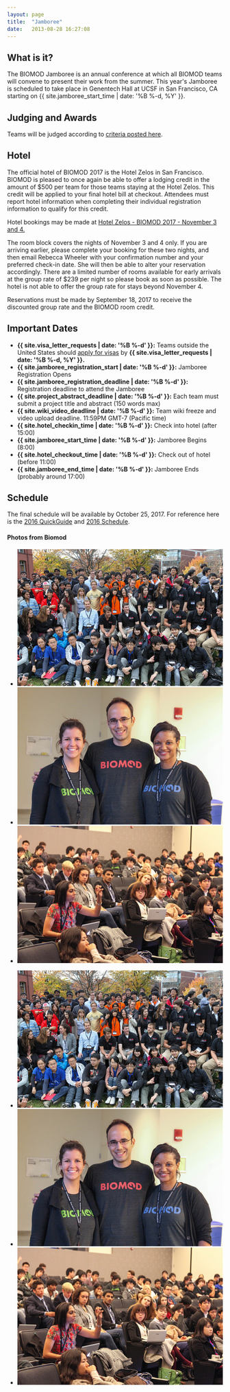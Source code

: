 ```yaml
---
layout: page
title:  "Jamboree"
date:   2013-08-28 16:27:08
---
```



## What is it?

The BIOMOD Jamboree is an annual conference at which all BIOMOD teams will convene to present their work from the summer. This year's Jamboree is scheduled to take place in Genentech Hall at UCSF in San Francisco, CA starting on {{ site.jamboree_start_time | date: '%B %-d, %Y' }}.

## Judging and Awards

Teams will be judged according to [criteria posted here](/judging).

## Hotel

The official hotel of BIOMOD 2017 is the Hotel Zelos in San Francisco.  BIOMOD is pleased to once again be able to offer a lodging credit in the amount of $500 per team for those teams staying at the Hotel Zelos.  This credit will be applied to your final hotel bill at checkout.  Attendees must report hotel information when completing their individual registration information to qualify for this credit.  

Hotel bookings may be made at <a href="https://gc.synxis.com/rez.aspx?Hotel=75030&Chain=1003&arrive=11/3/2017&depart=11/5/2017&adult=1&child=0&group=58591">Hotel Zelos - BIOMOD 2017 - November 3 and 4.</a>

The room block covers the nights of November 3 and 4 only.  If you are arriving earlier, please complete your booking for these two nights, and then email Rebecca Wheeler with your confirmation number and your preferred check-in date. She will then be able to alter your reservation accordingly. There are a limited number of rooms available for early arrivals at the group rate of $239 per night so please book as soon as possible. The hotel is not able to offer the group rate for stays beyond November 4.

Reservations must be made by September 18, 2017 to receive the discounted group rate and the BIOMOD room credit.

## Important Dates

- **{{ site.visa_letter_requests | date: '%B %-d' }}:** Teams outside the United States should [apply for visas](visa-information) by **{{ site.visa_letter_requests | date: '%B %-d, %Y' }}.**
- **{{ site.jamboree_registration_start | date: '%B %-d' }}:** Jamboree Registration Opens
- **{{ site.jamboree_registration_deadline | date: '%B %-d' }}:** Registration deadline to attend the Jamboree
- **{{ site.project_abstract_deadline | date: '%B %-d' }}:** Each team must submit a project title and abstract (150 words max)
- **{{ site.wiki_video_deadline | date: '%B %-d' }}:** Team wiki freeze and video upload deadline. 11:59PM GMT-7 (Pacific time)
- **{{ site.hotel_checkin_time | date: '%B %-d' }}:** Check into hotel (after 15:00)
- **{{ site.jamboree_start_time | date: '%B %-d' }}:** Jamboree Begins (8:00)
- **{{ site.hotel_checkout_time | date: '%B %-d' }}:** Check out of hotel (before 11:00)
- **{{ site.jamboree_end_time | date: '%B %-d' }}:** Jamboree Ends (probably around 17:00)

## Schedule

The final schedule will be available by October 25, 2017. For reference here is the [2016 QuickGuide](./BIOMOD2016-QuickGuide.pdf) and [2016 Schedule](./BIOMOD2016-Schedule.pdf).

<div class="main">
<div class="row">

<h4 id="latest-photos">Photos from Biomod</h2>
<div id="photos" class="flexslider">
	<ul class="slides">
		<li><img src="/assets/images/photos/8165661478_b9d70fb1f6.jpg" /></li>
		<li><img src="/assets/images/photos/8165610433_a40a164810.jpg" /></li>
		<li><img src="/assets/images/photos/8165655658_10c6eafbc2.jpg" /></li>
	</ul>
</div>
<div id="photos-nav" class="flexslider">
	<ul class="slides">
		<li><img src="/assets/images/photos/8165661478_b9d70fb1f6.jpg" /></li>
		<li><img src="/assets/images/photos/8165610433_a40a164810.jpg" /></li>
		<li><img src="/assets/images/photos/8165655658_10c6eafbc2.jpg" /></li>
	</ul>
</div>

</div>
</div>
